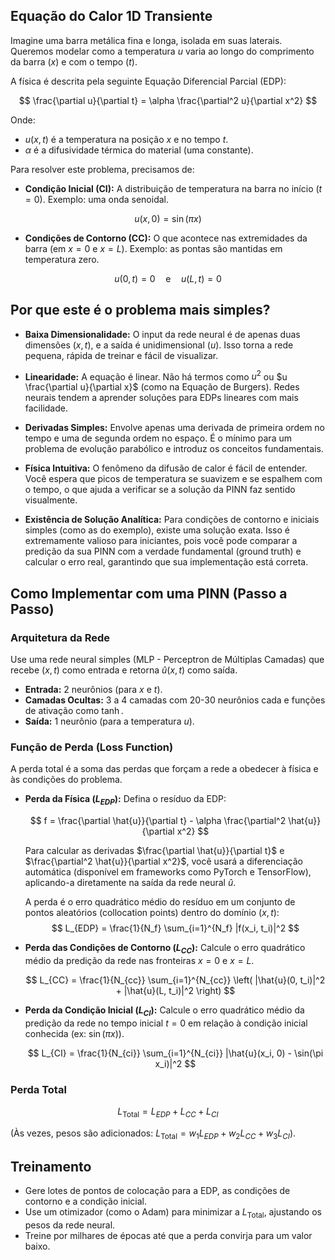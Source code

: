 ## Equação do Calor 1D Transiente

Imagine uma barra metálica fina e longa, isolada em suas laterais. Queremos modelar como a temperatura $u$ varia ao longo do comprimento da barra ($x$) e com o tempo ($t$).

A física é descrita pela seguinte Equação Diferencial Parcial (EDP):

$$
\frac{\partial u}{\partial t} = \alpha \frac{\partial^2 u}{\partial x^2}
$$

Onde:
* $u(x,t)$ é a temperatura na posição $x$ e no tempo $t$.
* $\alpha$ é a difusividade térmica do material (uma constante).

Para resolver este problema, precisamos de:
* **Condição Inicial (CI):** A distribuição de temperatura na barra no início ($t=0$). Exemplo: uma onda senoidal.

$$ u(x, 0) = \sin(\pi x) $$
    
* **Condições de Contorno (CC):** O que acontece nas extremidades da barra (em $x=0$ e $x=L$). Exemplo: as pontas são mantidas em temperatura zero.

$$ u(0, t) = 0 \quad \text{e} \quad u(L, t) = 0 $$

## Por que este é o problema mais simples?

* **Baixa Dimensionalidade:** O input da rede neural é de apenas duas dimensões ($x,t$), e a saída é unidimensional ($u$). Isso torna a rede pequena, rápida de treinar e fácil de visualizar.
    
* **Linearidade:** A equação é linear. Não há termos como $u^2$ ou $u \frac{\partial u}{\partial x}$ (como na Equação de Burgers). Redes neurais tendem a aprender soluções para EDPs lineares com mais facilidade.
    
* **Derivadas Simples:** Envolve apenas uma derivada de primeira ordem no tempo e uma de segunda ordem no espaço. É o mínimo para um problema de evolução parabólico e introduz os conceitos fundamentais.
    
* **Física Intuitiva:** O fenômeno da difusão de calor é fácil de entender. Você espera que picos de temperatura se suavizem e se espalhem com o tempo, o que ajuda a verificar se a solução da PINN faz sentido visualmente.
    
* **Existência de Solução Analítica:** Para condições de contorno e iniciais simples (como as do exemplo), existe uma solução exata. Isso é extremamente valioso para iniciantes, pois você pode comparar a predição da sua PINN com a verdade fundamental (ground truth) e calcular o erro real, garantindo que sua implementação está correta.

## Como Implementar com uma PINN (Passo a Passo)

### Arquitetura da Rede

Use uma rede neural simples (MLP - Perceptron de Múltiplas Camadas) que recebe $(x,t)$ como entrada e retorna $\hat{u}(x,t)$ como saída.

* **Entrada:** 2 neurônios (para $x$ e $t$).
* **Camadas Ocultas:** 3 a 4 camadas com 20-30 neurônios cada e funções de ativação como $\tanh$.
* **Saída:** 1 neurônio (para a temperatura $u$).

### Função de Perda (Loss Function)

A perda total é a soma das perdas que forçam a rede a obedecer à física e às condições do problema.

* **Perda da Física ($L_{EDP}$):**
    Defina o resíduo da EDP: 
    
    $$ f = \frac{\partial \hat{u}}{\partial t} - \alpha \frac{\partial^2 \hat{u}}{\partial x^2} $$
    
    Para calcular as derivadas $\frac{\partial \hat{u}}{\partial t}$ e $\frac{\partial^2 \hat{u}}{\partial x^2}$, você usará a diferenciação automática (disponível em frameworks como PyTorch e TensorFlow), aplicando-a diretamente na saída da rede neural $\hat{u}$.

    A perda é o erro quadrático médio do resíduo em um conjunto de pontos aleatórios (collocation points) dentro do domínio ($x,t$):
    $$ L_{EDP} = \frac{1}{N_f} \sum_{i=1}^{N_f} |f(x_i, t_i)|^2 $$
    
* **Perda das Condições de Contorno ($L_{CC}$):**
    Calcule o erro quadrático médio da predição da rede nas fronteiras $x=0$ e $x=L$.
    
    $$ L_{CC} = \frac{1}{N_{cc}} \sum_{i=1}^{N_{cc}} \left( |\hat{u}(0, t_i)|^2 + |\hat{u}(L, t_i)|^2 \right) $$
    
* **Perda da Condição Inicial ($L_{CI}$):**
    Calcule o erro quadrático médio da predição da rede no tempo inicial $t=0$ em relação à condição inicial conhecida (ex: $\sin(\pi x)$).

    $$ L_{CI} = \frac{1}{N_{ci}} \sum_{i=1}^{N_{ci}} |\hat{u}(x_i, 0) - \sin(\pi x_i)|^2 $$

### Perda Total

$$ L_{\text{Total}} = L_{EDP} + L_{CC} + L_{CI} $$

(Às vezes, pesos são adicionados: $L_{\text{Total}} = w_1 L_{EDP} + w_2 L_{CC} + w_3 L_{CI}$).

## Treinamento

* Gere lotes de pontos de colocação para a EDP, as condições de contorno e a condição inicial.
* Use um otimizador (como o Adam) para minimizar a $L_{\text{Total}}$, ajustando os pesos da rede neural.
* Treine por milhares de épocas até que a perda convirja para um valor baixo.
